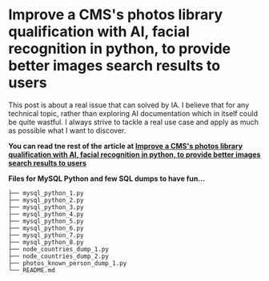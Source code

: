 # Improve a CMS's photos library qualification with AI, facial recognition in python, to provide better images search results to users

This post is about a real issue that can solved by IA. I believe that for any technical topic, rather than exploring AI documentation which in itself could be quite wastful. I always strive to tackle a real use case and apply as much as possible what I want to discover.

**You can read tne rest of the article at [Improve a CMS's photos library qualification with AI, facial recognition in python, to provide better images search results to users](http://flaven.fr/2020/06/improve-a-cms-photos-library-qualification-with-ai-facial-recognition-in-python-to-provide-better-images-search-results-to-users/)**

**Files for MySQL Python and few SQL dumps to have fun...**


```
├── mysql_python_1.py
├── mysql_python_2.py
├── mysql_python_3.py
├── mysql_python_4.py
├── mysql_python_5.py
├── mysql_python_6.py
├── mysql_python_7.py
├── mysql_python_8.py
├── node_countries_dump_1.py
├── node_countries_dump_2.py
├── photos_known_person_dump_1.py
└── README.md
```
